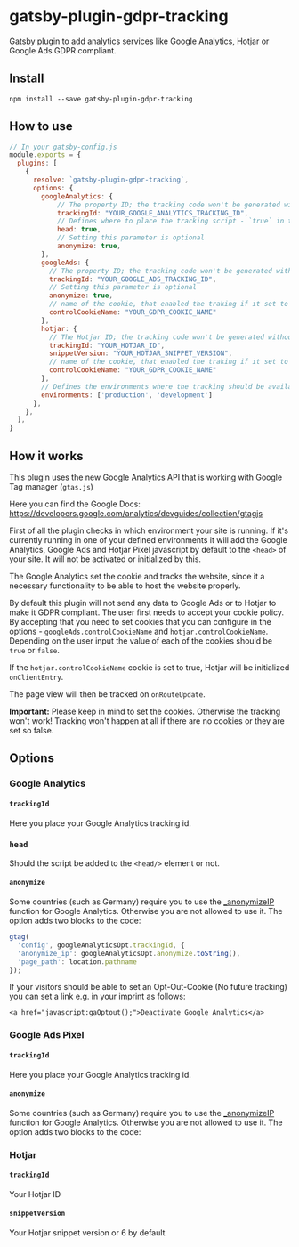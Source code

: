# gatsby-plugin-gdpr-tracking
Gatsby plugin to add analytics services like Google Analytics, Hotjar or Google Ads GDPR compliant.

## Install

`npm install --save gatsby-plugin-gdpr-tracking`

## How to use

```javascript
// In your gatsby-config.js
module.exports = {
  plugins: [
    {
      resolve: `gatsby-plugin-gdpr-tracking`,
      options: {
        googleAnalytics: { 
            // The property ID; the tracking code won't be generated without it.
            trackingId: "YOUR_GOOGLE_ANALYTICS_TRACKING_ID",
            // Defines where to place the tracking script - `true` in the head and `false` in the body
            head: true,
            // Setting this parameter is optional
            anonymize: true,
        },
        googleAds: {
          // The property ID; the tracking code won't be generated without it.
          trackingId: "YOUR_GOOGLE_ADS_TRACKING_ID",
          // Setting this parameter is optional
          anonymize: true,
          // name of the cookie, that enabled the traking if it set to true
          controlCookieName: "YOUR_GDPR_COOKIE_NAME"
        },
        hotjar: {
          // The Hotjar ID; the tracking code won't be generated without it.
          trackingId: "YOUR_HOTJAR_ID",
          snippetVersion: "YOUR_HOTJAR_SNIPPET_VERSION",
          // name of the cookie, that enabled the traking if it set to true
          controlCookieName: "YOUR_GDPR_COOKIE_NAME"
        },
        // Defines the environments where the tracking should be available  - default is ["production"]
        environments: ['production', 'development']
      },
    },
  ],
}
```

## How it works
This plugin uses the new Google Analytics API that is working with Google Tag manager (`gtas.js`)

Here you can find the Google Docs: https://developers.google.com/analytics/devguides/collection/gtagjs

First of all the plugin checks in which environment your site is running. If it's currently running in one of your defined
environments it will add the Google Analytics, Google Ads and Hotjar Pixel javascript by default to the `<head>` of your site.
It will not be activated or initialized by this.

The Google Analytics set the cookie and tracks the website, since it a necessary functionality to be able to host the website properly.

By default this plugin will not send any data to Google Ads or to Hotjar to make it GDPR compliant.
The user first needs to accept your cookie policy. By accepting that you need to set cookies that you can configure
in the options - `googleAds.controlCookieName` and `hotjar.controlCookieName`.
Depending on the user input the value of each of the cookies should be `true` or `false`.

If the `hotjar.controlCookieName` cookie is set to true, Hotjar will be initialized `onClientEntry`.

The page view will then be tracked on `onRouteUpdate`.

__Important:__ Please keep in mind to set the cookies. Otherwise the tracking won't work! Tracking won't happen at all
if there are no cookies or they are set so false.

## Options

### Google Analytics

#### `trackingId`

Here you place your Google Analytics tracking id.

### `head`

Should the script be added to the `<head/>` element or not.

#### `anonymize`

Some countries (such as Germany) require you to use the
[\_anonymizeIP](https://support.google.com/analytics/answer/2763052) function for Google Analytics. Otherwise you are not allowed to use it. The option adds two blocks to the code:

```javascript
gtag(
  'config', googleAnalyticsOpt.trackingId, {
  'anonymize_ip': googleAnalyticsOpt.anonymize.toString(),
  'page_path': location.pathname
});
```

If your visitors should be able to set an Opt-Out-Cookie (No future tracking)
you can set a link e.g. in your imprint as follows:

`<a href="javascript:gaOptout();">Deactivate Google Analytics</a>`

### Google Ads Pixel

#### `trackingId`

Here you place your Google Analytics tracking id.

#### `anonymize`
Some countries (such as Germany) require you to use the
[\_anonymizeIP](https://support.google.com/analytics/answer/2763052) function for Google Analytics. Otherwise you are not allowed to use it. The option adds two blocks to the code:


### Hotjar

#### `trackingId`

Your Hotjar ID

#### `snippetVersion`

Your Hotjar snippet version or 6 by default
